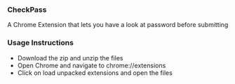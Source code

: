 ### CheckPass
A Chrome Extension that lets you have a look at password before submitting

### Usage Instructions

* Download the zip and unzip the files
* Open Chrome and navigate to chrome://extensions
* Click on load unpacked extensions and open the files

